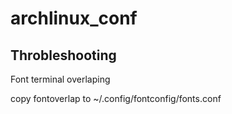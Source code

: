 # archlinux_conf

## Throbleshooting

Font terminal overlaping

copy fontoverlap to ~/.config/fontconfig/fonts.conf

